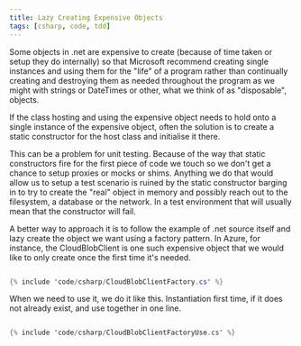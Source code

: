 ```yaml
---
title: Lazy Creating Expensive Objects
tags: [csharp, code, tdd]
---
```


Some objects in .net are expensive to create (because of time taken or setup they do internally) so that
Microsoft recommend creating single instances and using them for the "life" of a program rather than
continually creating and destroying them as needed throughout the program as we might with strings or
DateTimes or other, what we think of as "disposable", objects.

If the class hosting and using the expensive object needs to hold onto a single instance of the expensive object,
often the solution is to create a static constructor for the host class and initialise it there.

This can be a problem for unit testing. Because of the way that static constructors fire for the first piece of
code we touch so we don't get a chance to setup proxies or mocks or shims. Anything we do that would allow us to
setup a test scenario is ruined by the static constructor barging in to try to create the "real" object in
memory and possibly reach out to the filesystem, a database or the network. In a test environment that will usually
mean that the constructor will fail.

A better way to approach it is to follow the example of .net source itself and lazy create the object we want using a
factory pattern. In Azure, for instance, the CloudBlobClient is one such expensive object that we would like to only
create once the first time it's needed.

```csharp

{% include 'code/csharp/CloudBlobClientFactory.cs' %}

```

When we need to use it, we do it like this. Instantiation first time, if it does not already exist, and use together
in one line.

```csharp

{% include 'code/csharp/CloudBlobClientFactoryUse.cs' %}

```
